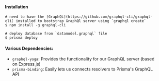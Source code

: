 #### Installation

```
# need to have the [GraphQL](https://github.com/graphql-cli/graphql-cli) installed to bootstrap GraphQl server using `graphql create`
$ npm install -g graphql-cli

# deploy database from `datamodel.graphql` file
$ prisma deploy

```

#### Various Dependencies:

- `graphql-yoga`: Provides the functionality for our GraphQL server (based on Express.js)
- `prisma-binding`: Easily lets us connects resolvers to Prisma's GraphQL API
